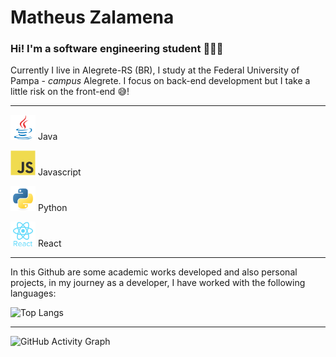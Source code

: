 # Matheus Zalamena 
### Hi! I'm a software engineering student 👨🏽‍🎓

Currently I live in Alegrete-RS (BR), I study at the Federal University of Pampa - *campus* Alegrete.
I focus on back-end development but I take a little risk on the front-end 😅!

***

<img src="https://raw.githubusercontent.com/devicons/devicon/master/icons/java/java-original.svg" alt="java" width="40" height="40"/> Java

<img src="https://raw.githubusercontent.com/devicons/devicon/master/icons/javascript/javascript-original.svg" alt="javascript" width="40" height="40"/> Javascript

<img src="https://raw.githubusercontent.com/devicons/devicon/master/icons/python/python-original.svg" alt="python" width="40" height="40"/> Python

<img src="https://raw.githubusercontent.com/devicons/devicon/master/icons/react/react-original-wordmark.svg" alt="react" width="40" height="40"/> React
 
***
 

In this Github are some academic works developed and also personal projects, in my journey as a developer, I have worked with the following languages:

![Top Langs](https://github-readme-stats.vercel.app/api/top-langs/?username=Matheuszl&layout=compact&theme=dark)

***
![GitHub Activity Graph](https://activity-graph.herokuapp.com/graph?username=Matheuszl)  
